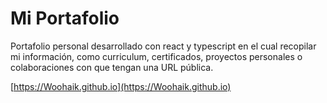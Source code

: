 # Mi Portafolio

Portafolio personal desarrollado con react y typescript en el cual recopilar mi información, como curriculum, certificados, proyectos personales o colaboraciones con que tengan una URL pública.


[https://Woohaik.github.io](https://Woohaik.github.io)
